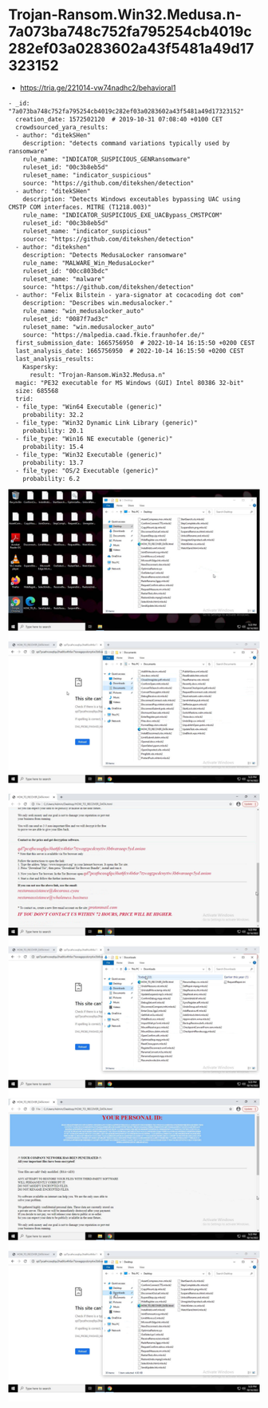 # Trojan-Ransom.Win32.Medusa.n-7a073ba748c752fa795254cb4019c282ef03a0283602a43f5481a49d17323152

- https://tria.ge/221014-vw74nadhc2/behavioral1

```
- _id: "7a073ba748c752fa795254cb4019c282ef03a0283602a43f5481a49d17323152"
  creation_date: 1572502120  # 2019-10-31 07:08:40 +0100 CET
  crowdsourced_yara_results: 
  - author: "ditekSHen"
    description: "detects command variations typically used by ransomware"
    rule_name: "INDICATOR_SUSPICIOUS_GENRansomware"
    ruleset_id: "00c3b8eb5d"
    ruleset_name: "indicator_suspicious"
    source: "https://github.com/ditekshen/detection"
  - author: "ditekSHen"
    description: "Detects Windows exceutables bypassing UAC using CMSTP COM interfaces. MITRE (T1218.003)"
    rule_name: "INDICATOR_SUSPICIOUS_EXE_UACBypass_CMSTPCOM"
    ruleset_id: "00c3b8eb5d"
    ruleset_name: "indicator_suspicious"
    source: "https://github.com/ditekshen/detection"
  - author: "ditekshen"
    description: "Detects MedusaLocker ransomware"
    rule_name: "MALWARE_Win_MedusaLocker"
    ruleset_id: "00cc803bdc"
    ruleset_name: "malware"
    source: "https://github.com/ditekshen/detection"
  - author: "Felix Bilstein - yara-signator at cocacoding dot com"
    description: "Describes win.medusalocker."
    rule_name: "win_medusalocker_auto"
    ruleset_id: "0087f7ad3c"
    ruleset_name: "win.medusalocker_auto"
    source: "https://malpedia.caad.fkie.fraunhofer.de/"
  first_submission_date: 1665756950  # 2022-10-14 16:15:50 +0200 CEST
  last_analysis_date: 1665756950  # 2022-10-14 16:15:50 +0200 CEST
  last_analysis_results: 
    Kaspersky: 
      result: "Trojan-Ransom.Win32.Medusa.n"
  magic: "PE32 executable for MS Windows (GUI) Intel 80386 32-bit"
  size: 685568
  trid: 
  - file_type: "Win64 Executable (generic)"
    probability: 32.2
  - file_type: "Win32 Dynamic Link Library (generic)"
    probability: 20.1
  - file_type: "Win16 NE executable (generic)"
    probability: 15.4
  - file_type: "Win32 Executable (generic)"
    probability: 13.7
  - file_type: "OS/2 Executable (generic)"
    probability: 6.2
```

![téléchargement.png](téléchargement.png)
![téléchargement5.png](téléchargement5.png)
![téléchargement2.png](téléchargement2.png)
![téléchargement4.png](téléchargement4.png)
![téléchargement1.png](téléchargement1.png)
![téléchargement3.png](téléchargement3.png)
